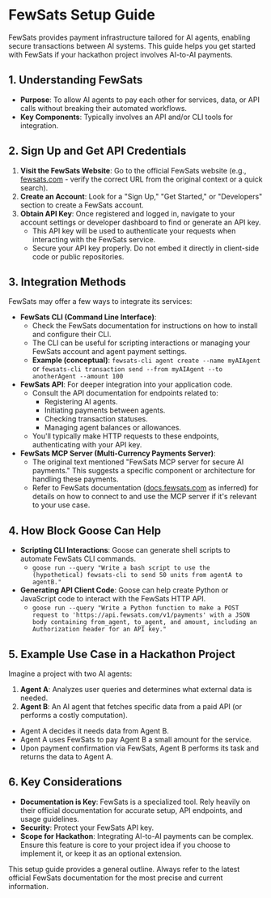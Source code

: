 # FewSats Setup Guide

FewSats provides payment infrastructure tailored for AI agents, enabling secure transactions between AI systems. This guide helps you get started with FewSats if your hackathon project involves AI-to-AI payments.

## 1. Understanding FewSats

*   **Purpose**: To allow AI agents to pay each other for services, data, or API calls without breaking their automated workflows.
*   **Key Components**: Typically involves an API and/or CLI tools for integration.

## 2. Sign Up and Get API Credentials

1.  **Visit the FewSats Website**: Go to the official FewSats website (e.g., [fewsats.com](https://www.fewsats.com/) - verify the correct URL from the original context or a quick search).
2.  **Create an Account**: Look for a "Sign Up," "Get Started," or "Developers" section to create a FewSats account.
3.  **Obtain API Key**: Once registered and logged in, navigate to your account settings or developer dashboard to find or generate an API key.
    *   This API key will be used to authenticate your requests when interacting with the FewSats service.
    *   Secure your API key properly. Do not embed it directly in client-side code or public repositories.

## 3. Integration Methods

FewSats may offer a few ways to integrate its services:

*   **FewSats CLI (Command Line Interface)**:
    *   Check the FewSats documentation for instructions on how to install and configure their CLI.
    *   The CLI can be useful for scripting interactions or managing your FewSats account and agent payment settings.
    *   **Example (conceptual)**: `fewsats-cli agent create --name myAIAgent` or `fewsats-cli transaction send --from myAIAgent --to anotherAgent --amount 100`
*   **FewSats API**: For deeper integration into your application code.
    *   Consult the API documentation for endpoints related to:
        *   Registering AI agents.
        *   Initiating payments between agents.
        *   Checking transaction statuses.
        *   Managing agent balances or allowances.
    *   You'll typically make HTTP requests to these endpoints, authenticating with your API key.
*   **FewSats MCP Server (Multi-Currency Payments Server)**:
    *   The original text mentioned "FewSats MCP server for secure AI payments." This suggests a specific component or architecture for handling these payments.
    *   Refer to FewSats documentation ([docs.fewsats.com](https://docs.fewsats.com/) as inferred) for details on how to connect to and use the MCP server if it's relevant to your use case.

## 4. How Block Goose Can Help

*   **Scripting CLI Interactions**: Goose can generate shell scripts to automate FewSats CLI commands.
    *   `goose run --query "Write a bash script to use the (hypothetical) fewsats-cli to send 50 units from agentA to agentB."`
*   **Generating API Client Code**: Goose can help create Python or JavaScript code to interact with the FewSats HTTP API.
    *   `goose run --query "Write a Python function to make a POST request to 'https://api.fewsats.com/v1/payments' with a JSON body containing from_agent, to_agent, and amount, including an Authorization header for an API key."`

## 5. Example Use Case in a Hackathon Project

Imagine a project with two AI agents:
1.  **Agent A**: Analyzes user queries and determines what external data is needed.
2.  **Agent B**: An AI agent that fetches specific data from a paid API (or performs a costly computation).

*   Agent A decides it needs data from Agent B.
*   Agent A uses FewSats to pay Agent B a small amount for the service.
*   Upon payment confirmation via FewSats, Agent B performs its task and returns the data to Agent A.

## 6. Key Considerations

*   **Documentation is Key**: FewSats is a specialized tool. Rely heavily on their official documentation for accurate setup, API endpoints, and usage guidelines.
*   **Security**: Protect your FewSats API key.
*   **Scope for Hackathon**: Integrating AI-to-AI payments can be complex. Ensure this feature is core to your project idea if you choose to implement it, or keep it as an optional extension.

This setup guide provides a general outline. Always refer to the latest official FewSats documentation for the most precise and current information.

